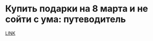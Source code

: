 # Купить подарки на 8 марта и не сойти с ума: путеводитель



[LINK](https://varlamov.ru/1019043.html)
